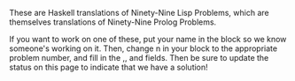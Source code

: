 These are Haskell translations of Ninety-Nine Lisp Problems, which are themselves translations of Ninety-Nine Prolog Problems.

If you want to work on one of these, put your name in the block so we know someone's working on it. Then, change n in your block to the appropriate problem number, and fill in the <Problem description>,<example in Haskell>,<solution in haskell> and <description of implementation> fields. Then be sure to update the status on this page to indicate that we have a solution!
